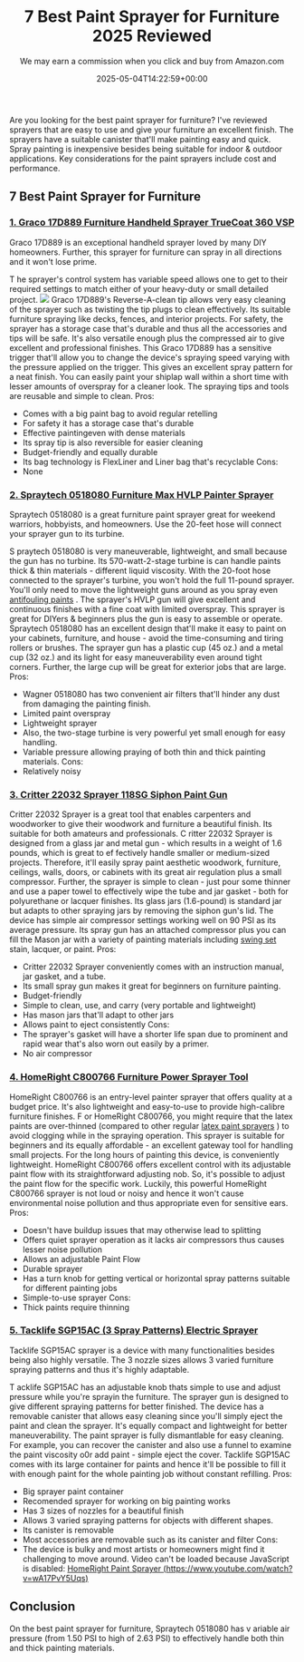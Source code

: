 ﻿---
author: We may earn a commission when you click and buy from Amazon.com
layout: post
title: 7 Best Paint Sprayer for Furniture 2025 Reviewed
date: '2025-05-04T14:22:59+00:00'
categories:
- Product Reviews
- Sprayers
tags: []
slug: /best-paint-sprayer-for-furniture/
lastmod: 2025-05-07T12:21:24+03:00
---

Are you looking for the best paint sprayer for furniture? I've reviewed sprayers that are easy to use and give your furniture an excellent finish.
The sprayers have a suitable canister that'll make painting easy and quick.
Spray painting is inexpensive besides being suitable for indoor & outdoor applications. Key considerations for the paint sprayers include cost and performance.
## 7 Best Paint Sprayer for Furniture
### [1. Graco 17D889 Furniture Handheld Sprayer TrueCoat 360 VSP](https://www.amazon.com/dp/B00ZLIV55A/?tag=p-policy-20)
Graco 17D889 is an exceptional handheld sprayer loved by many DIY homeowners. Further, this sprayer for furniture can spray in all directions and it won't lose prime.

T
he sprayer's control system has variable speed allows one to get to their required settings to match either of your heavy-duty or small detailed project.
![](/assets/img/04/Best-Paint-Sprayer-for-Furniture-300x200.jpg)
Graco 17D889's Reverse-A-clean tip allows very easy cleaning of the sprayer such as twisting the tip plugs to clean effectively. Its suitable furniture spraying like decks, fences, and interior projects.
For safety, the sprayer has a storage case that's durable and thus all the accessories and tips will be safe. It's also versatile enough plus the compressed air to give excellent and professional finishes.
This Graco 17D889 has a sensitive trigger that'll allow you to change the device's spraying speed varying with the pressure applied on the trigger. This gives an excellent spray pattern for a neat finish.
You can easily paint your shiplap wall within a short time with lesser amounts of overspray for a cleaner look. The spraying tips and tools are reusable and simple to clean.
Pros:
- Comes with a big paint bag to avoid regular retelling
- For safety it has a storage case that's durable
- Effective paintingeven with dense materials
- Its spray tip is also reversible for easier cleaning
- Budget-friendly and equally durable
- Its bag technology is FlexLiner and Liner bag that's recyclable
Cons:
- None
### [2. Spraytech 0518080 Furniture Max HVLP Painter Sprayer](https://www.amazon.com/dp/B003PGQI48/?tag=p-policy-20)
Spraytech 0518080 is a great furniture paint sprayer great for weekend warriors, hobbyists, and homeowners. Use the 20-feet hose will connect your sprayer gun to its turbine.

S
praytech 0518080 is very maneuverable, lightweight, and small because the gun has no turbine. Its 570-watt-2-stage turbine is can handle paints thick & thin materials - different liquid viscosity.
With the 20-foot hose connected to the sprayer's turbine, you won't hold the full 11-pound sprayer. You'll only need to move the lightweight guns around as you spray even
[antifouling paints](https://pestpolicy.com/best-antifouling-paint-for-fiberglass/)
.
The sprayer's HVLP gun will give excellent and continuous finishes with a fine coat with limited overspray. This sprayer is great for DIYers & beginners plus the gun is easy to assemble or operate.
Spraytech 0518080 has an excellent design that'll make it easy to paint on your cabinets, furniture, and house - avoid the time-consuming and tiring rollers or brushes.
The sprayer gun has a plastic cup (45 oz.) and a metal cup (32 oz.) and its light for easy maneuverability even around tight corners. Further, the large cup will be great for exterior jobs that are large.
Pros:
- Wagner 0518080 has two convenient air filters that'll hinder any dust from damaging the painting finish.
- Limited paint overspray
- Lightweight sprayer
- Also, the two-stage turbine is very powerful yet small enough for easy handling.
- Variable pressure allowing praying of both thin and thick painting materials.
Cons:
- Relatively noisy
### [3. Critter 22032 Sprayer 118SG Siphon Paint Gun](https://www.amazon.com/dp/B00006FRPJ/?tag=p-policy-20)
Critter 22032 Sprayer is a great tool that enables carpenters and woodworker to give their woodwork and furniture a beautiful finish. Its suitable for both amateurs and professionals.
C
ritter 22032 Sprayer is designed from a glass jar and metal gun -
which results in a weight of 1.6 pounds, which is great to ef
fectively handle smaller or medium-sized projects.
Therefore, it'll easily spray paint aesthetic woodwork, furniture, ceilings, walls, doors, or cabinets with its great air regulation plus a small compressor.
Further, the sprayer is simple to clean - just pour some thinner and use a paper towel to effectively wipe the tube and jar gasket - both for polyurethane or lacquer finishes.
Its glass jars (1.6-pound) is standard jar but adapts to other spraying jars by removing the siphon gun's lid. The device has simple air compressor settings working well on 90 PSI as its average pressure.
Its spray gun has an attached compressor plus you can fill the Mason jar with a variety of painting materials including
[swing set](https://pestpolicy.com/best-stain-for-swing-set/)
stain, lacquer, or paint.
Pros:
- Critter 22032 Sprayer conveniently comes with an instruction manual, jar gasket, and a tube.
- Its small spray gun makes it great for beginners on furniture painting.
- Budget-friendly
- Simple to clean, use, and carry (very portable and lightweight)
- Has mason jars that'll adapt to other jars
- Allows paint to eject consistently
Cons:
- The sprayer's gasket will have a shorter life span due to prominent and rapid wear that's also worn out easily by a primer.
- No air compressor
### [4. HomeRight C800766 Furniture Power Sprayer Tool](https://www.amazon.com/dp/B003VKFDEO/?tag=p-policy-20)
HomeRight C800766 is an entry-level painter sprayer that offers quality at a budget price. It's also lightweight and easy-to-use to provide high-calibre furniture finishes.
F
or HomeRight C800766, you might require that the latex paints are over-thinned (compared to other regular
[latex paint sprayers](https://pestpolicy.com/best-sprayer-for-latex-paint/)
) to avoid clogging while in the spraying operation.
This sprayer is suitable for beginners and its equally affordable - an excellent gateway tool for handling small projects. For the long hours of painting this device, is conveniently lightweight.
HomeRight C800766 offers excellent control with its adjustable paint flow with its straightforward adjusting nob. So, it's possible to adjust the paint flow for the specific work.
Luckily, this powerful HomeRight C800766 sprayer is not loud or noisy and hence it won't cause environmental noise pollution and thus appropriate even for sensitive ears.
Pros:
- Doesn't have buildup issues that may otherwise lead to splitting
- Offers quiet sprayer operation as it lacks air compressors thus causes lesser noise pollution
- Allows an adjustable Paint Flow
- Durable sprayer
- Has a turn knob for getting vertical or horizontal spray patterns suitable for different painting jobs
- Simple-to-use sprayer
Cons:
- Thick paints require thinning
### [5. Tacklife SGP15AC (3 Spray Patterns) Electric Sprayer](https://www.amazon.com/dp/B06Y3QKQY4/?tag=p-policy-20)
Tacklife SGP15AC sprayer is a device with many functionalities besides being also highly versatile. The 3 nozzle sizes allows 3 varied furniture spraying patterns and thus it's highly adaptable.

T
acklife SGP15AC has an adjustable knob thats simple to use and adjust pressure while you're sprayin the furniture. The sprayer gun is designed to give different spraying patterns for better finished.
The device has a removable canister that allows easy cleaning since you'll simply eject the paint and clean the sprayer. It's equally compact and lightweight for better maneuverability.
The paint sprayer is fully dismantlable for easy cleaning. For example, you can recover the canister and also use a funnel to examine the paint viscosity o0r add paint - simple eject the cover.
Tacklife SGP15AC comes with its large container for paints and hence it'll be possible to fill it with enough paint for the whole painting job without constant refilling.
Pros:
- Big sprayer paint container
- Recomended sprayer for working on big painting works
- Has 3 sizes of nozzles for a beautiful finish
- Allows 3 varied spraying patterns for objects with different shapes.
- Its canister is removable
- Most accessories are removable such as its canister and filter
Cons:
- The device is bulky and most artists or homeowners might find it challenging to move around.
Video can't be loaded because JavaScript is disabled:
[HomeRight Paint Sprayer  (https://www.youtube.com/watch?v=wA17PvY5Uqs)](https://www.youtube.com/watch?v=wA17PvY5Uqs)
## Conclusion
On the best paint sprayer for furniture,
Spraytech 0518080 has v
ariable air pressure (from 1.50 PSI to high of 2.63 PSI)
to effectively handle both thin and thick painting materials.